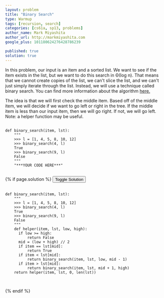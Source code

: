 ```yaml
---
layout: problem
title: "Binary Search"
type: Warmup
tags: [recursion, search]
categories: [cs61a, sp13, problems]
author_name: Mark Miyashita
author_url: http://markmiyashita.com
google_plus: 101180624276428786239

published: true
solution: true
---
```

<p>
  In this problem, our input is an item and a sorted list. We want to see if the item exists in the list, but we want to do this search in &#920;(log n). That means that we cannot create copies of the list, we can't slice the list, and we can't just simply iterate through the list. Instead, we will use a technique called binary search. You can find more information about the algorithm <a href="http://en.wikipedia.org/wiki/Binary_search_algorithm">here.</a> 
</p>

<p>
  The idea is that we will first check the middle item. Based off of the middle item, we will decide if we want to go left or right in the tree. If the middle item is less than our input item, then we will go right. If not, we will go left. Note: a helper function may be useful.
</p>

<pre>
  <code class="prettyprint">
def binary_search(item, lst):
    """
    >>> l = [1, 4, 5, 8, 10, 12]
    >>> binary_search(4, l)
    True
    >>> binary_search(9, l)
    False
    """
    "***YOUR CODE HERE***"
  </code>
</pre>

{% if page.solution %}
<button onclick="toggleSolution()">Toggle Solution</button>

<div class="solution">
  <pre>
    <code class="prettyprint">
def binary_search(item, lst):
    """
    >>> l = [1, 4, 5, 8, 10, 12]
    >>> binary_search(4, l)
    True
    >>> binary_search(9, l)
    False
    """
    def helper(item, lst, low, high):
      if low >= high:
          return False
      mid = (low + high) // 2
      if item == lst[mid]:
          return True
      if item < lst[mid]:
          return binary_search(item, lst, low, mid - 1)
      if item > lst[mid]:
          return binary_search(item, lst, mid + 1, high)
    return helper(item, lst, 0, len(lst))
    </code>
  </pre>
  
  <p>
    
  </p>
</div>
{% endif %}
